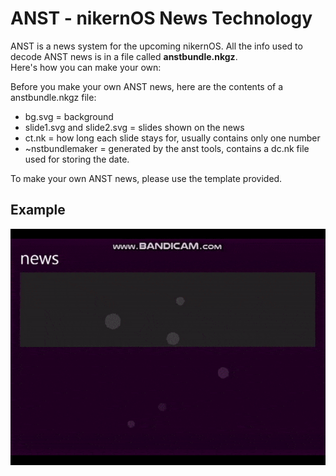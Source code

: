# ANST - nikernOS News Technology
ANST is a news system for the upcoming nikernOS. 
All the info used to decode ANST news is in a file called **anstbundle.nkgz**.
<br/>Here's how you can make your own:

Before you make your own ANST news, here are the contents of a anstbundle.nkgz file:
- bg.svg = background
- slide1.svg and slide2.svg = slides shown on the news
- ct.nk = how long each slide stays for, usually contains only one number
- ~nstbundlemaker = generated by the anst tools, contains a dc.nk file used for storing the date.

To make your own ANST news, please use the template provided.

## Example
![anst example](https://github.com/DevelopCMD/nknewsdata/blob/main/anst/example.gif)
